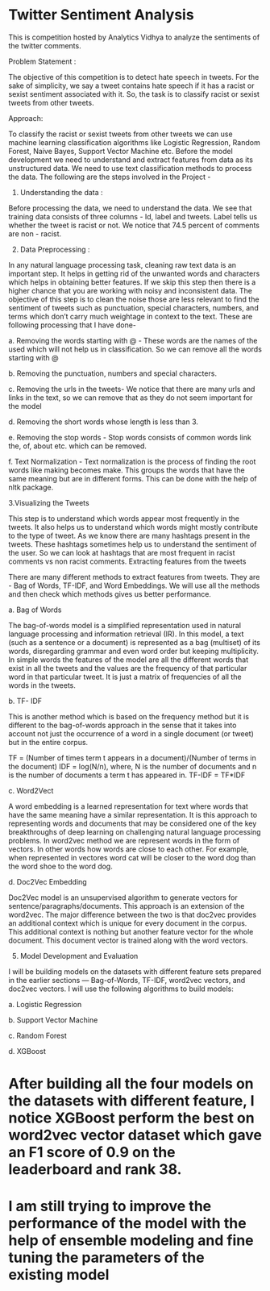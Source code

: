 
# Twitter Sentiment Analysis

This is competition hosted by Analytics Vidhya to analyze the sentiments of the twitter comments.

Problem Statement : 

The objective of this competition is to detect hate speech in tweets. For the sake of simplicity, we say a tweet contains hate speech if it has a racist or sexist sentiment associated with it. So, the task is to classify racist or sexist tweets from other tweets.

Approach: 

To classify the racist or sexist tweets from other tweets we can use machine learning classification algorithms like Logistic Regression, Random Forest, Naive Bayes, Support Vector Machine etc. Before the model development we need to understand and extract features from data as its unstructured data. We need to use text classification methods to process the data. 
The following are the steps involved in the Project - 

1. Understanding the data : 

Before processing the data, we need to understand the data. We see that training data consists of three columns - Id, label and tweets. Label tells us whether the tweet is racist or not. We notice that 74.5 percent of comments are non - racist. 

2. Data Preprocessing :

 In any natural language processing task, cleaning raw text data is an important    step. It helps in getting rid of the unwanted words and characters which helps in obtaining better features. If we skip this step then there is a higher chance that you are working with noisy and inconsistent data. The objective of this step is to clean the noise those are less relevant to find the sentiment of tweets such as punctuation, special characters, numbers, and terms which don’t carry much weightage in context to the text. These are following processing that I have done-

 a. Removing the words starting with @ - These words are the names of the used which will not help us in classification. So we can remove all the words starting with @
 
 b. Removing the punctuation, numbers and special characters.
 
 c. Removing the urls in the tweets- We notice that there are many urls and links in the text, so we can remove that as they do not seem important for the model
 
 d. Removing the short words whose length is less than 3. 
 
 e. Removing the stop words - Stop words consists of common words link the, of, about etc. which can be removed.
 
 f. Text Normalization - Text normalization is the process of finding the root words like making becomes make. This groups the words    that have the same meaning but are in different forms. This can be done with the help of nltk package. 

3.Visualizing the Tweets 
 
This step is to understand which words appear most frequently in the tweets. It also helps us to understand which words might mostly contribute to the type of tweet. As we know there are many hashtags present in the tweets. These hashtags sometimes help us to understand the sentiment of the user. So we can look at hashtags that are most frequent in racist comments vs non racist comments. 
Extracting features from the tweets
 
There are many different methods to extract features from tweets. They are -    Bag of Words, TF-IDF, and Word Embeddings. We will use all the methods and then check which methods gives us better performance.

a. Bag of Words

The bag-of-words model is a simplified representation used in natural language processing and information retrieval (IR). In this model, a text (such as a sentence or a document) is represented as a bag (multiset) of its words, disregarding grammar and even word order but keeping multiplicity. In simple words the features of the model are all the different words that exist in all the tweets and the values are the frequency of that particular word in that particular tweet. It is just a matrix of frequencies of all the words in the tweets. 

b. TF- IDF

This is another method which is based on the frequency method but it is different to the bag-of-words approach in the sense that it takes into account not just the occurrence of a word in a single document (or tweet) but in the entire corpus.

TF = (Number of times term t appears in a document)/(Number of terms in the document)
IDF = log(N/n), where, N is the number of documents and n is the number of documents a term t has appeared in.
TF-IDF = TF*IDF

c. Word2Vect

A word embedding is a learned representation for text where words that have the same meaning have a similar representation. It is this approach to representing words and documents that may be considered one of the key breakthroughs of deep learning on challenging natural language processing problems. 
In word2vec method we are represent words in the form of vectors. In other words how words are close to each other. For example, when represented in vectores word cat will be closer to the word dog than the word shoe to the word dog. 

 d. Doc2Vec Embedding

Doc2Vec model is an unsupervised algorithm to generate vectors for sentence/paragraphs/documents. This approach is an extension of the word2vec. The major difference between the two is that doc2vec provides an additional context which is unique for every document in the corpus. This additional context is nothing but another feature vector for the whole document. This document vector is trained along with the word vectors.

5. Model Development and Evaluation

 I will be building models on the datasets with different feature sets prepared in the earlier sections — Bag-of-Words, TF-IDF, word2vec vectors, and doc2vec vectors. I will use the following algorithms to build models:
 
 a. Logistic Regression 
 
 b. Support Vector Machine
 
 c. Random Forest 
 
 d. XGBoost 
 
# After building all the four models on the datasets with different feature, I notice XGBoost perform the best on word2vec vector dataset which gave an F1 score of 0.9 on the leaderboard and rank 38. 

# I am still trying to improve the performance of the model with the help of ensemble modeling and fine tuning the parameters of the existing model

 


